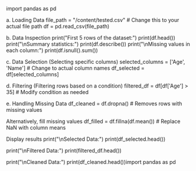 import pandas as pd

a. Loading Data
file_path = "/content/tested.csv" # Change this to your actual file path df = pd.read_csv(file_path)

b. Data Inspection
print("First 5 rows of the dataset:") print(df.head()) print("\nSummary statistics:") print(df.describe()) print("\nMissing values in each column:") print(df.isnull().sum())

c. Data Selection (Selecting specific columns)
selected_columns = ['Age', 'Name'] # Change to actual column names df_selected = df[selected_columns]

d. Filtering (Filtering rows based on a condition)
filtered_df = df[df['Age'] > 35] # Modify condition as needed

e. Handling Missing Data
df_cleaned = df.dropna() # Removes rows with missing values

Alternatively, fill missing values
df_filled = df.fillna(df.mean()) # Replace NaN with column means

Display results
print("\nSelected Data:") print(df_selected.head())

print("\nFiltered Data:") print(filtered_df.head())

print("\nCleaned Data:") print(df_cleaned.head())import pandas as pd
